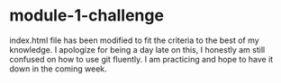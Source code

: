 # module-1-challenge
index.html file has been modified to fit the criteria to the best of my knowledge. 
I apologize for being a day late on this, I honestly am still confused on how to use git fluently.
I am practicing and hope to have it down in the coming week. 
